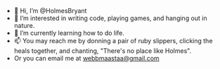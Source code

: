 - 👋 Hi, I’m @HolmesBryant
- 👀 I’m interested in writing code, playing games, and hanging out in nature.
- 🌱 I’m currently learning how to do life.
- 📫 You may reach me by donning a pair of ruby slippers, clicking the heals together, and chanting, "There's no place like Holmes".
- Or you can email me at webbmaastaa@gmail.com

<!---
HolmesBryant/HolmesBryant is a ✨ special ✨ repository because its `README.md` (this file) appears on your GitHub profile.
You can click the Preview link to take a look at your changes.
--->
